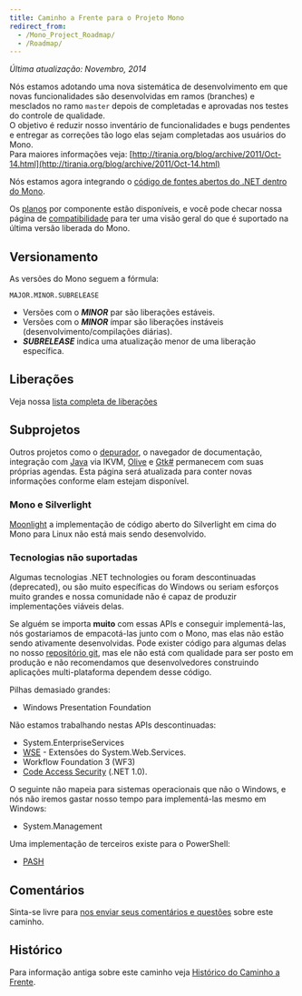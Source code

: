 ```yaml
---
title: Caminho a Frente para o Projeto Mono
redirect_from:
  - /Mono_Project_Roadmap/
  - /Roadmap/
---
```


*Última atualização: Novembro, 2014*

Nós estamos adotando uma nova sistemática de desenvolvimento em que novas funcionalidades são desenvolvidas em ramos (branches) e mesclados no ramo `master` depois de completadas e aprovadas nos testes do controle de qualidade.<br/>
O objetivo é reduzir nosso inventário de funcionalidades e bugs pendentes e entregar as correções tão logo elas sejam completadas aos usuários do Mono.<br/>
Para maiores informações veja: [http://tirania.org/blog/archive/2011/Oct-14.html](http://tirania.org/blog/archive/2011/Oct-14.html)

Nós estamos agora integrando o [código de fontes abertos do .NET dentro do Mono](/docs/about-mono/dotnet-integration).

Os [planos](/docs/about-mono/plans/) por componente estão disponíveis, e você pode checar nossa página de [compatibilidade](/docs/about-mono/compatibility/) para ter uma visão geral do que é suportado na última versão liberada do Mono.

Versionamento
-------------

As versões do Mono seguem a fórmula:

    MAJOR.MINOR.SUBRELEASE

-   Versões com o ***MINOR*** par são liberações estáveis.
-   Versões com o ***MINOR*** ímpar são liberações instáveis (desenvolvimento/compilações diárias).
-   ***SUBRELEASE*** indica uma atualização menor de uma liberação específica.

Liberações
----------

Veja nossa [lista completa de liberações](http://www.mono-project.com/docs/about-mono/releases/)

Subprojetos
-----------

Outros projetos como o [depurador](/docs/debug+profile/debug/debugger/), o navegador de documentação, integração com [Java](/docs/about-mono/languages/java/) via IKVM, [Olive](/archived/olive) e [Gtk#](/docs/gui/gtksharp/) permanecem com suas próprias agendas. Esta página será atualizada para conter novas informações conforme elam estejam disponível.

### Mono e Silverlight

[Moonlight](/docs/web/moonlight/) a implementação de código aberto do Silverlight em cima do Mono para Linux não está mais sendo desenvolvido.

### Tecnologias não suportadas

Algumas tecnologias .NET technologies ou foram descontinuadas (deprecated), ou são muito específicas do Windows ou seriam esforços muito grandes e nossa comunidade não é capaz de produzir implementações viáveis delas.

Se alguém se importa **muito** com essas APIs e conseguir implementá-las, nós gostariamos de empacotá-las junto com o Mono, mas elas não estão sendo ativamente desenvolvidas. Pode exister código para algumas delas no nosso [repositório git](/community/contributing/source-code-repository/), mas ele não está com qualidade para ser posto em produção e não recomendamos que desenvolvedores construindo aplicações multi-plataforma dependem desse código.

Pilhas demasiado grandes:

- Windows Presentation Foundation

Não estamos trabalhando nestas APIs descontinuadas:

- System.EnterpriseServices
- [WSE](/archived/wse "WSE") - Extensões do System.Web.Services.
- Workflow Foundation 3 (WF3)
- [Code Access Security](/docs/advanced/cas/) (.NET 1.0).

O seguinte não mapeia para sistemas operacionais que não o Windows, e nós não iremos gastar nosso tempo para implementá-las mesmo em Windows:

- System.Management

Uma implementação de terceiros existe para o PowerShell:

- [PASH](https://github.com/Pash-Project/Pash)

Comentários
-----------

Sinta-se livre para [nos enviar seus comentários e questões](http://www.go-mono.com/contact/) sobre este caminho.

Histórico
---------------

Para informação antiga sobre este caminho veja [Histórico do Caminho a Frente](/archived/roadmap_history).

